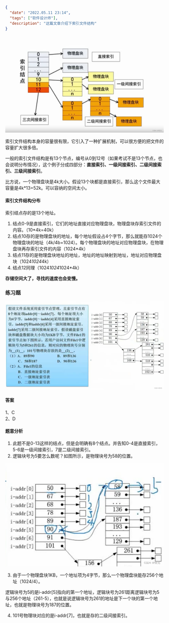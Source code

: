 ```json
{
  "date": "2022.05.11 23:14",
  "tags": ["软件设计师"],
  "description": "这篇文章介绍下索引文件结构"
}
```

![在这里插入图片描述](../../../assets/content/ruankao/sjs/3.15/01.png)


索引文件结构本身的容量很有限，它引入了一种扩展机制，可以很方便的把文件的容量扩大很多倍。

一般的索引文件结构是有13个节点，编号从0到12号（如果考试不是13个节点，也会说明分布情况），这个例子分成四部分：**直接索引、一级间接索引、二级间接索引、三级间接索引**。

比方说，一个物理盘块是4k大小。假设13个块都是直接索引，那么这个文件最大容量是4k*13=52k。可以容纳的空间太小。

#### 索引文件结构分布
索引结点存的是13个地址。
1. 结点0-9是直接索引，它们的地址直接对应物理盘块，物理盘块存索引文件的内容。（10*4k=40k）
1. 结点10存的是物理盘块的地址，每个地址假设占4个字节，那么就能存1024个物理盘块的地址（4k/4b=1024）。每个物理盘块的地址对应物理盘块，在物理盘块再存索引文件的内容（1024*4k）
1. 结点11存的是物理盘块地址的地址，地址的地址映射到地址，地址对应物理盘块（1024*1024*4k）
1. 结点12同理（1024*1024*1024*4k）

**存储空间大了，寻找的速度也会变慢。**

<a name="ozyOp"></a>
### 练习题
![在这里插入图片描述](../../../assets/content/ruankao/sjs/3.15/02.png)

<a name="X3E8Y"></a>
#### 答案
1、C <br />2、D
<a name="WA0kF"></a>
#### 题意分析

1. 此题不是0-13这样的结点，但是会明确有8个结点。并告知0-4是直接索引，5-6是一级间接索引，7是二级间接索引。
1. 逻辑块号为5要怎么数呢？如图所示，是物理块号为58的位置。

![在这里插入图片描述](../../../assets/content/ruankao/sjs/3.15/03.png)


3. 由于一个物理盘块1KB，一个地址项为4字节，那么一个物理盘块能存256个地址（1024/4）。

逻辑块号为5的是i-addr[5]指向的第一个地址，逻辑块号为261距离逻辑块号为5与256个地址（261-5），也就是说逻辑块号为261的地址是下一个块的第一个地址，也就是物理块号为187的位置。

4. 101号物理块对应的是i-addr[7]，也就是存的二级间接索引。

